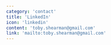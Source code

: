 ```yaml
---
category: 'contact'
title: 'LinkedIn'
icon: 'linkedin'
content: 'toby.shearman@gmail.com'
link: 'mailto:toby.shearman@gmail.com'
---
```

